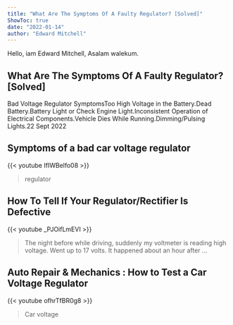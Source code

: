 ```yaml
---
title: "What Are The Symptoms Of A Faulty Regulator? [Solved]"
ShowToc: true 
date: "2022-01-14"
author: "Edward Mitchell" 
---
```


Hello, iam Edward Mitchell, Asalam walekum.
## What Are The Symptoms Of A Faulty Regulator? [Solved]
 Bad Voltage Regulator SymptomsToo High Voltage in the Battery.Dead Battery.Battery Light or Check Engine Light.Inconsistent Operation of Electrical Components.Vehicle Dies While Running.Dimming/Pulsing Lights.22 Sept 2022

## Symptoms of a bad car voltage regulator
{{< youtube IfIWBelfo08 >}}
>regulator

## How To Tell If Your Regulator/Rectifier Is Defective
{{< youtube _PJOifLmEVI >}}
>The night before while driving, suddenly my voltmeter is reading high voltage. Went up to 17 volts. It happened about an hour after ...

## Auto Repair & Mechanics : How to Test a Car Voltage Regulator
{{< youtube ofhrTfBR0g8 >}}
>Car voltage 


